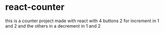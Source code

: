 # react-counter
this is a counter project made with react with 4 buttons 2 for increment in 1 and 2 and the others in a decrement in 1 and 2 
